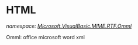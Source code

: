﻿# HTML
_namespace: [Microsoft.VisualBasic.MIME.RTF.Omml](./index.md)_

Omml: office microsoft word xml




